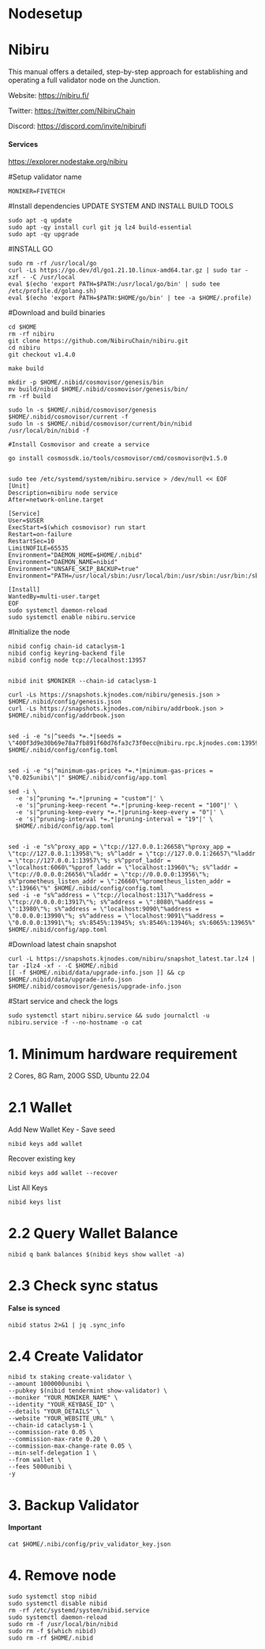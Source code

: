 # Nodesetup
# Nibiru
This manual offers a detailed, step-by-step approach for establishing and operating a full validator node on the Junction.

Website: https://nibiru.fi/


Twitter: https://twitter.com/NibiruChain

Discord: https://discord.com/invite/nibirufi


#### Services

https://explorer.nodestake.org/nibiru

#Setup validator name
```
MONIKER=FIVETECH
```

#Install dependencies UPDATE SYSTEM AND INSTALL BUILD TOOLS
```
sudo apt -q update
sudo apt -qy install curl git jq lz4 build-essential
sudo apt -qy upgrade
```

#INSTALL GO
```
sudo rm -rf /usr/local/go
curl -Ls https://go.dev/dl/go1.21.10.linux-amd64.tar.gz | sudo tar -xzf - -C /usr/local
eval $(echo 'export PATH=$PATH:/usr/local/go/bin' | sudo tee /etc/profile.d/golang.sh)
eval $(echo 'export PATH=$PATH:$HOME/go/bin' | tee -a $HOME/.profile)
```

#Download and build binaries
```
cd $HOME
rm -rf nibiru
git clone https://github.com/NibiruChain/nibiru.git
cd nibiru
git checkout v1.4.0

make build

mkdir -p $HOME/.nibid/cosmovisor/genesis/bin
mv build/nibid $HOME/.nibid/cosmovisor/genesis/bin/
rm -rf build

sudo ln -s $HOME/.nibid/cosmovisor/genesis $HOME/.nibid/cosmovisor/current -f
sudo ln -s $HOME/.nibid/cosmovisor/current/bin/nibid /usr/local/bin/nibid -f

#Install Cosmovisor and create a service

go install cosmossdk.io/tools/cosmovisor/cmd/cosmovisor@v1.5.0


sudo tee /etc/systemd/system/nibiru.service > /dev/null << EOF
[Unit]
Description=nibiru node service
After=network-online.target

[Service]
User=$USER
ExecStart=$(which cosmovisor) run start
Restart=on-failure
RestartSec=10
LimitNOFILE=65535
Environment="DAEMON_HOME=$HOME/.nibid"
Environment="DAEMON_NAME=nibid"
Environment="UNSAFE_SKIP_BACKUP=true"
Environment="PATH=/usr/local/sbin:/usr/local/bin:/usr/sbin:/usr/bin:/sbin:/bin:/usr/games:/usr/local/games:/snap/bin:$HOME/.nibid/cosmovisor/current/bin"

[Install]
WantedBy=multi-user.target
EOF
sudo systemctl daemon-reload
sudo systemctl enable nibiru.service
```

#Initialize the node
```
nibid config chain-id cataclysm-1
nibid config keyring-backend file
nibid config node tcp://localhost:13957


nibid init $MONIKER --chain-id cataclysm-1

curl -Ls https://snapshots.kjnodes.com/nibiru/genesis.json > $HOME/.nibid/config/genesis.json
curl -Ls https://snapshots.kjnodes.com/nibiru/addrbook.json > $HOME/.nibid/config/addrbook.json


sed -i -e "s|^seeds *=.*|seeds = \"400f3d9e30b69e78a7fb891f60d76fa3c73f0ecc@nibiru.rpc.kjnodes.com:13959\"|" $HOME/.nibid/config/config.toml


sed -i -e "s|^minimum-gas-prices *=.*|minimum-gas-prices = \"0.025unibi\"|" $HOME/.nibid/config/app.toml

sed -i \
  -e 's|^pruning *=.*|pruning = "custom"|' \
  -e 's|^pruning-keep-recent *=.*|pruning-keep-recent = "100"|' \
  -e 's|^pruning-keep-every *=.*|pruning-keep-every = "0"|' \
  -e 's|^pruning-interval *=.*|pruning-interval = "19"|' \
  $HOME/.nibid/config/app.toml


sed -i -e "s%^proxy_app = \"tcp://127.0.0.1:26658\"%proxy_app = \"tcp://127.0.0.1:13958\"%; s%^laddr = \"tcp://127.0.0.1:26657\"%laddr = \"tcp://127.0.0.1:13957\"%; s%^pprof_laddr = \"localhost:6060\"%pprof_laddr = \"localhost:13960\"%; s%^laddr = \"tcp://0.0.0.0:26656\"%laddr = \"tcp://0.0.0.0:13956\"%; s%^prometheus_listen_addr = \":26660\"%prometheus_listen_addr = \":13966\"%" $HOME/.nibid/config/config.toml
sed -i -e "s%^address = \"tcp://localhost:1317\"%address = \"tcp://0.0.0.0:13917\"%; s%^address = \":8080\"%address = \":13980\"%; s%^address = \"localhost:9090\"%address = \"0.0.0.0:13990\"%; s%^address = \"localhost:9091\"%address = \"0.0.0.0:13991\"%; s%:8545%:13945%; s%:8546%:13946%; s%:6065%:13965%" $HOME/.nibid/config/app.toml
```

#Download latest chain snapshot
```
curl -L https://snapshots.kjnodes.com/nibiru/snapshot_latest.tar.lz4 | tar -Ilz4 -xf - -C $HOME/.nibid
[[ -f $HOME/.nibid/data/upgrade-info.json ]] && cp $HOME/.nibid/data/upgrade-info.json $HOME/.nibid/cosmovisor/genesis/upgrade-info.json
```

#Start service and check the logs
```
sudo systemctl start nibiru.service && sudo journalctl -u nibiru.service -f --no-hostname -o cat
```


# 1. Minimum hardware requirement
2 Cores, 8G Ram,  200G SSD, Ubuntu 22.04

# 2.1 Wallet
Add New Wallet Key - Save seed
```
nibid keys add wallet
```
Recover existing key
```
nibid keys add wallet --recover
```
List All Keys
```
nibid keys list
```
# 2.2 Query Wallet Balance
```
nibid q bank balances $(nibid keys show wallet -a)
```
# 2.3 Check sync status
#### False is synced
```
nibid status 2>&1 | jq .sync_info
```
# 2.4 Create Validator
```
nibid tx staking create-validator \
--amount 1000000unibi \
--pubkey $(nibid tendermint show-validator) \
--moniker "YOUR_MONIKER_NAME" \
--identity "YOUR_KEYBASE_ID" \
--details "YOUR_DETAILS" \
--website "YOUR_WEBSITE_URL" \
--chain-id cataclysm-1 \
--commission-rate 0.05 \
--commission-max-rate 0.20 \
--commission-max-change-rate 0.05 \
--min-self-delegation 1 \
--from wallet \
--fees 5000unibi \
-y
```




# 3. Backup Validator
#### Important
```
cat $HOME/.nibi/config/priv_validator_key.json
```
# 4. Remove node
```
sudo systemctl stop nibid
sudo systemctl disable nibid
rm -rf /etc/systemd/system/nibid.service
sudo systemctl daemon-reload
sudo rm -f /usr/local/bin/nibid
sudo rm -f $(which nibid)
sudo rm -rf $HOME/.nibid
```

